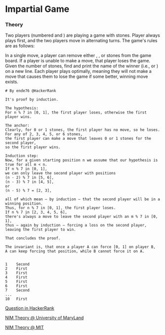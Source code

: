# Impartial Game

### Theory


Two players (numbered  and ) are playing a game with  stones. Player  always plays first, and the two players move in alternating turns. The game's rules are as follows:

In a single move, a player can remove either , , or  stones from the game board.
If a player is unable to make a move, that player loses the game.
Given the number of stones, find and print the name of the winner (i.e.,  or ) on a new line. Each player plays optimally, meaning they will not make a move that causes them to lose the game if some better, winning move exists.


```
# By ende76 @HackerRank

It's proof by induction.

The hypothesis: 
For n % 7 in [0, 1], the first player loses, otherwise the first player wins.

The anchor:
Clearly, for 0 or 1 stones, the first player has no move, so he loses. 
For any of 2, 3, 4, 5, or 6 stones, 
the first player can make a move that leaves 0 or 1 stones for the second player, 
so the first player wins.

Induction step: 
Now, for a given starting position n we assume that our hypothesis is true for all m < n.
If n % 7 in [0, 1], 
we can only leave the second player with positions 
(n - 2) % 7 in [5, 6], 
(n - 3) % 7 in [4, 5], 
or 
(n - 5) % 7 = [2, 3], 

all of which mean – by induction – that the second player will be in a winning position. 
Thus, for n % 7 in [0, 1], the first player loses.
If n % 7 in [2, 3, 4, 5, 6], 
there's always a move to leave the second player with an m % 7 in [0, 1], 
thus – again by induction – forcing a loss on the second player, leaving the first player to win.

That concludes the proof.

The invariant is, that once a player A can force [0, 1] on player B, 
A can keep forcing that position, while B cannot force it on A.


```

```
1    Second
2    First
3    First
4    First
5    First
6    First
7    Second
...
10   First

```
[Question in HackerRank](https://www.hackerrank.com/challenges/game-of-stones-1/)

[NIM Theory @ University of MaryLand](https://www.cs.umd.edu/~gasarch/COURSES/250/S15/nimnotes.pdf)

[NIM Theory @ MIT](http://web.mit.edu/sp.268/www/nim.pdf)


